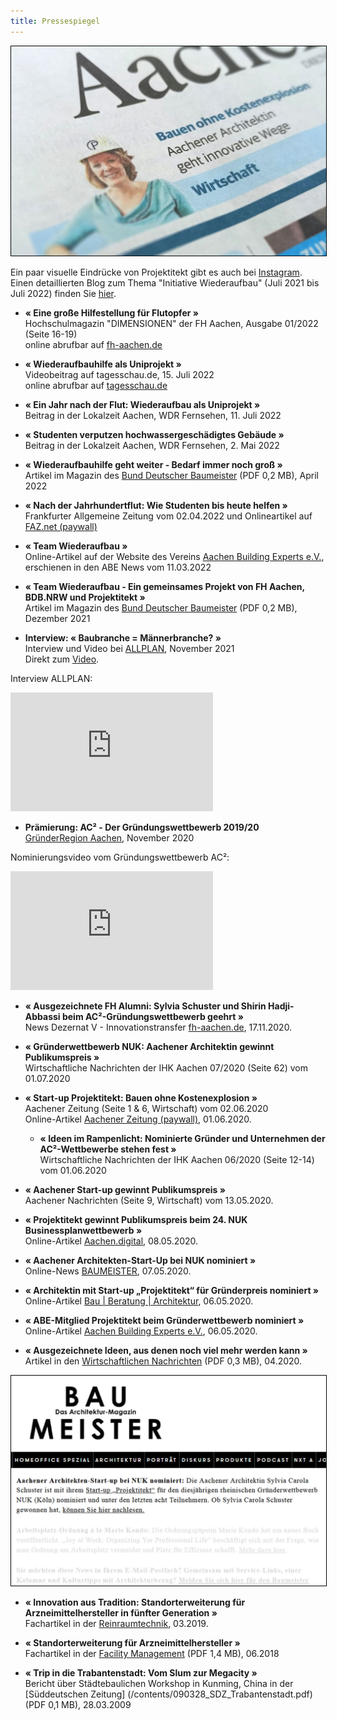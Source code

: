 ```yaml
---
title: Pressespiegel
---
```

<img src="/contents/AZ1.jpg" alt="Aachener Zeitung vom 02.06.2020" style="border: black solid 1px;"> 

Ein paar visuelle Eindrücke von Projektitekt gibt es auch bei [Instagram](https://www.instagram.com/projektitekt.de/). 
Einen detaillierten Blog zum Thema "Initiative Wiederaufbau" (Juli 2021 bis Juli 2022) finden Sie [hier](/wiederaufbau).

- **« Eine große Hilfestellung für Flutopfer »**<br>
  Hochschulmagazin "DIMENSIONEN" der FH Aachen, Ausgabe 01/2022 (Seite 16-19)<br>
  online abrufbar auf [fh-aachen.de](https://www.fh-aachen.de/fileadmin/org/org_poem/publikationen/dateien/dimensionen_FH_2022-01.pdf)

- **« Wiederaufbauhilfe als Uniprojekt »**<br>
  Videobeitrag auf tagesschau.de, 15. Juli 2022<br>
  online abrufbar auf [tagesschau.de](https://www.tagesschau.de/regional/nordrheinwestfalen/wdr-story-49131.html)

- **« Ein Jahr nach der Flut: Wiederaufbau als Uniprojekt »**<br>
  Beitrag in der Lokalzeit Aachen, WDR Fernsehen, 11. Juli 2022<br>

- **« Studenten verputzen hochwassergeschädigtes Gebäude »**<br>
  Beitrag in der Lokalzeit Aachen, WDR Fernsehen, 2. Mai 2022

- **« Wiederaufbauhilfe geht weiter - Bedarf immer noch groß »**<br>
  Artikel im Magazin des [Bund Deutscher Baumeister](/contents/2022-04_BDB_Projekt_Stolberg.pdf) (PDF 0,2 MB), April 2022

- **« Nach der Jahrhundertflut: Wie Studenten bis heute helfen »**<br>
  Frankfurter Allgemeine Zeitung vom 02.04.2022 und Onlineartikel auf [FAZ.net (paywall)](https://www.faz.net/aktuell/karriere-hochschule/stolberg-wie-studenten-nach-flutkatastrophe-bis-heute-helfen-17925938.html)
  
- **« Team Wiederaufbau »**<br>
 Online-Artikel auf der Website des Vereins [Aachen Building Experts e.V.](https://aachenbuildingexperts.de/blog/2022/03/10/team-wiederaufbau-ein-gemeinsames-projekt-von-fh-aachen-bdb-nrw-und-projektitekt/), erschienen in den ABE News vom 11.03.2022

- **« Team Wiederaufbau - Ein gemeinsames Projekt von FH Aachen, BDB.NRW und Projektitekt »**<br>
  Artikel im Magazin des [Bund Deutscher Baumeister](/contents/2021-12_BDB_Projekt_Stolberg.pdf) (PDF 0,2 MB), Dezember 2021
  
- **Interview: « Baubranche = Männerbranche? »**<br>
   Interview und Video bei [ALLPLAN](https://info.allplan.com/de/frauen-in-der-baubranche-sylvia-schuster.html), November 2021<br>
   Direkt zum [Video](https://www.youtube.com/watch?v=RealncV2sLU).

Interview ALLPLAN:
<p><iframe width="324" height="190" src="https://www.youtube.com/embed/RealncV2sLU" frameborder="0" allow="accelerometer; autoplay; clipboard-write; encrypted-media; gyroscope; picture-in-picture" allowfullscreen></iframe></p>

- **Prämierung: AC² - Der Gründungswettbewerb 2019/20**<br>
 [GründerRegion Aachen](https://www.gruenderregion.de/wettbewerbe/ac2-der-gruendungswettbewerb/praemierung.html), November 2020
 
 Nominierungsvideo vom Gründungswettbewerb AC²:
<p><iframe width="324" height="190" src="https://www.youtube.com/embed/fAIEvRlivSY" frameborder="0" allow="accelerometer; autoplay; clipboard-write; encrypted-media; gyroscope; picture-in-picture" allowfullscreen></iframe></p>

- **« Ausgezeichnete FH Alumni: Sylvia Schuster und Shirin Hadji-Abbassi beim AC²-Gründungswettbewerb geehrt »**<br>
  News Dezernat V - Innovationstransfer [fh-aachen.de](https://www.fh-aachen.de/hochschule/zentralverwaltung/dezernat-v-innovationstransfer/start-up/news), 17.11.2020.

- **« Gründerwettbewerb NUK: Aachener Architektin gewinnt Publikumspreis »**<br>
  Wirtschaftliche Nachrichten der IHK Aachen 07/2020 (Seite 62) vom 01.07.2020
  
- **« Start-up Projektitekt: Bauen ohne Kostenexplosion »**<br>
  Aachener Zeitung (Seite 1 & 6, Wirtschaft) vom 02.06.2020 <br>
  Online-Artikel [Aachener Zeitung (paywall)](https://www.aachener-zeitung.de/wirtschaft/bauen-ohne-kostenexplosion_aid-51371629), 01.06.2020.
   
  - **« Ideen im Rampenlicht: Nominierte Gründer und Unternehmen der AC²-Wettbewerbe stehen fest »**<br>
  Wirtschaftliche Nachrichten der IHK Aachen 06/2020 (Seite 12-14) vom 01.06.2020

- **« Aachener Start-up gewinnt Publikumspreis »**<br>
  Aachener Nachrichten (Seite 9, Wirtschaft) vom 13.05.2020.

- **« Projektitekt gewinnt Publikumspreis beim 24. NUK Businessplanwettbewerb »**<br>
  Online-Artikel [Aachen.digital](https://aachen.digital/news/publikumspreis-projektitekt/), 08.05.2020.
  
- **« Aachener Architekten-Start-Up bei NUK nominiert »**<br>
  Online-News [BAUMEISTER](https://www.baumeister.de/ruecktritt-von-florian-pronold-noch-nicht-angenommen/), 07.05.2020.  

- **« Architektin mit Start-up „Projektitekt“ für Gründerpreis nominiert »**<br>
  Online-Artikel [Bau | Beratung | Architektur](https://www.bba-online.de/aktuell/meldungen/architektin-start-up-gruenderpreis-nominiert/), 06.05.2020.
  
- **« ABE-Mitglied Projektitekt beim Gründerwettbewerb nominiert »**<br>
  Online-Artikel [Aachen Building Experts e.V.](https://aachenbuildingexperts.de/blog/2020/05/06/abe-mitglied-projektitekt-beim-gruenderwettbewerb-nuk-nominiert/?kat2&target=news_item4653), 06.05.2020.

- **« Ausgezeichnete Ideen, aus denen noch viel mehr werden kann »**<br>
  Artikel in den [Wirtschaftlichen Nachrichten](/contents/2020-04_Wirtschaftliche_Nachrichten_Gruendungswettbewerb.pdf) (PDF 0,3 MB), 04.2020.

<img src="/contents/200508_baumeister_news.jpg" alt="Baumeister News vom 08.05.2020" style="border: black solid 1px;">

- **« Innovation aus Tradition: Standorterweiterung für Arzneimittelhersteller in fünfter Generation »**<br>
  Fachartikel in der [Reinraumtechnik](https://www.reinraum.de/news.html?id=5298), 03.2019.

- **« Standorterweiterung für Arzneimittelhersteller »**<br>
  Fachartikel in der [Facility Management](/contents/2018_Artikel_Facility_Management.pdf) (PDF 1,4 MB), 06.2018
  
 - **« Trip in die Trabantenstadt: Vom Slum zur Megacity »**<br>
 Bericht über Städtebaulichen Workshop in Kunming, China in der [Süddeutschen Zeitung] (/contents/090328_SDZ_Trabantenstadt.pdf) (PDF 0,1 MB), 28.03.2009
  
